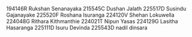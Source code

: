 194146R Rukshan Senanayaka
215545C Dushan Jalath
225517D Susindu Gajanayake
225520F Roshana Isuranga
224120V Shehan Lokuwella
224048G Rithara Kithmanthie
224021T Nipun Yasas
224129G Lasitha Hasaranga
225111D Isuru Devinda
225543D nadil dinsara
